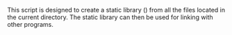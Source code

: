 This script is designed to create a static library () from all the  files located in the current directory. The static library can then be used for linking with other programs.
